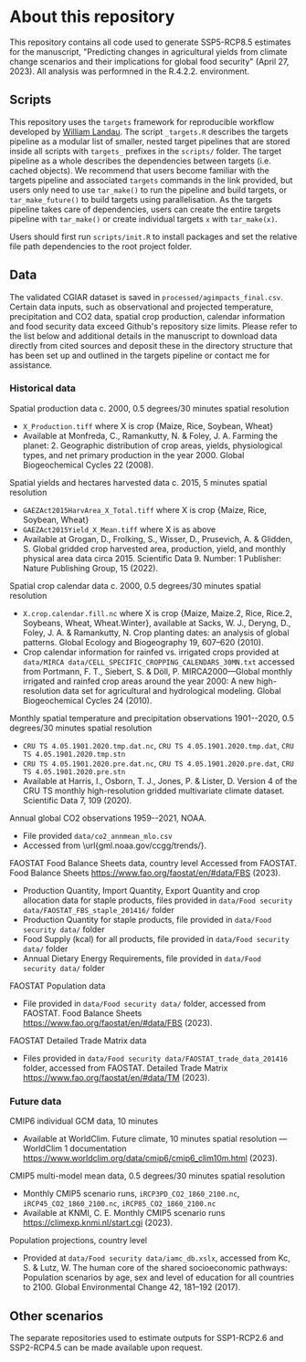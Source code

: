 # About this repository
This repository contains all code used to generate SSP5-RCP8.5 estimates for the manuscript, "Predicting changes in agricultural yields from climate change scenarios and their implications for global food security" (April 27, 2023). All analysis was performned in the R.4.2.2. environment.

## Scripts

This repository uses the `targets` framework for reproducible workflow developed by [William Landau](https://books.ropensci.org/targets/). The script `_targets.R` describes the targets pipeline as a modular list of smaller, nested target pipelines that are stored inside all scripts with `targets_` prefixes in the `scripts/` folder. The target pipeline as a whole describes the dependencies between targets (i.e. cached objects). 
We recommend that users become familiar with the targets pipeline and associated `targets` commands in the link provided, but users only need to use `tar_make()` to run the pipeline and build targets, or `tar_make_future()` to build targets using parallelisation. As the targets pipeline takes care of dependencies, users can create the entire targets pipeline with `tar_make()` or create individual targets `x` with `tar_make(x)`. 

Users should first run `scripts/init.R` to install packages and set the relative file path dependencies to the root project folder.

## Data
The validated CGIAR dataset is saved in `processed/agimpacts_final.csv`. Certain data inputs, such as observational and projected temperature, precipitation and CO2 data, spatial crop production, calendar information and food security data exceed Github's repository size limits. Please refer to the list below and additional details in the manuscript to download data directly from cited sources and deposit these in the directory structure that has been set up and outlined in the targets pipeline or contact me for assistance. 

### Historical data
Spatial production data c. 2000, 0.5 degrees/30 minutes spatial resolution
- `X_Production.tiff` where X is crop {Maize, Rice, Soybean, Wheat}
- Available at Monfreda, C., Ramankutty, N. & Foley, J. A. Farming the planet: 2. Geographic distribution of crop areas, yields, physiological types, and net primary production in the year 2000. Global Biogeochemical Cycles 22 (2008).

Spatial yields and hectares harvested data c. 2015, 5 minutes spatial resolution
- `GAEZAct2015HarvArea_X_Total.tiff` where X is crop {Maize, Rice, Soybean, Wheat}
- `GAEZAct2015Yield_X_Mean.tiff` where X is as above
- Available at Grogan, D., Frolking, S., Wisser, D., Prusevich, A. & Glidden, S. Global gridded crop harvested area, production, yield, and monthly physical area data circa 2015. Scientific Data 9. Number: 1 Publisher: Nature Publishing Group, 15 (2022).

Spatial crop calendar data c. 2000, 0.5 degrees/30 minutes spatial resolution
- `X.crop.calendar.fill.nc` where X is crop {Maize, Maize.2, Rice, Rice.2, Soybeans, Wheat, Wheat.Winter}, available at Sacks, W. J., Deryng, D., Foley, J. A. & Ramankutty, N. Crop planting dates: an analysis of global patterns. Global Ecology and Biogeography 19, 607–620 (2010).
- Crop calendar information for rainfed vs. irrigated crops provided at `data/MIRCA data/CELL_SPECIFIC_CROPPING_CALENDARS_30MN.txt` accessed from Portmann, F. T., Siebert, S. & Döll, P. MIRCA2000—Global monthly irrigated and rainfed crop areas around the year 2000: A new high-resolution data set for agricultural and hydrological modeling. Global Biogeochemical Cycles 24 (2010).

Monthly spatial temperature and precipitation observations 1901--2020, 0.5 degrees/30 minutes spatial resolution
- `CRU TS 4.05.1901.2020.tmp.dat.nc`, `CRU TS 4.05.1901.2020.tmp.dat`, `CRU TS 4.05.1901.2020.tmp.stn`
- `CRU TS 4.05.1901.2020.pre.dat.nc`, `CRU TS 4.05.1901.2020.pre.dat`, `CRU TS 4.05.1901.2020.pre.stn`
- Available at Harris, I., Osborn, T. J., Jones, P. & Lister, D. Version 4 of the CRU TS monthly high-resolution gridded multivariate climate dataset. Scientific Data 7, 109 (2020).

Annual global CO2 observations 1959--2021, NOAA. 
- File provided `data/co2_annmean_mlo.csv`
- Accessed from \url{gml.noaa.gov/ccgg/trends/}.

FAOSTAT Food Balance Sheets data, country level
Accessed from FAOSTAT. Food Balance Sheets https://www.fao.org/faostat/en/#data/FBS (2023).
- Production Quantity, Import Quantity, Export Quantity and crop allocation data for staple products, files provided in `data/Food security data/FAOSTAT_FBS_staple_201416/` folder
- Production Quantity for staple products, file provided in `data/Food security data/` folder
- Food Supply (kcal) for all products, file provided in `data/Food security data/` folder
- Annual Dietary Energy Requirements, file provided in `data/Food security data/` folder

FAOSTAT Population data
- File provided in `data/Food security data/` folder, accessed from FAOSTAT. Food Balance Sheets https://www.fao.org/faostat/en/#data/FBS (2023).

FAOSTAT Detailed Trade Matrix data 
- Files provided in `data/Food security data/FAOSTAT_trade_data_201416` folder, accessed from FAOSTAT. Detailed Trade Matrix https://www.fao.org/faostat/en/#data/TM (2023).

### Future data

CMIP6 individual GCM data, 10 minutes
- Available at WorldClim. Future climate, 10 minutes spatial resolution — WorldClim 1 documentation https://www.worldclim.org/data/cmip6/cmip6_clim10m.html (2023).

CMIP5 multi-model mean data, 0.5 degrees/30 minutes spatial resolution
- Monthly CMIP5 scenario runs, `iRCP3PD_CO2_1860_2100.nc`, `iRCP45_CO2_1860_2100.nc`, `iRCP85_CO2_1860_2100.nc`
- Available at KNMI, C. E. Monthly CMIP5 scenario runs https://climexp.knmi.nl/start.cgi (2023).

Population projections, country level
- Provided at `data/Food security data/iamc_db.xslx`, accessed from Kc, S. & Lutz, W. The human core of the shared socioeconomic pathways: Population scenarios by age, sex and level of education for all countries to 2100. Global Environmental Change 42, 181–192 (2017).


## Other scenarios
The separate repositories used to estimate outputs for SSP1-RCP2.6 and SSP2-RCP4.5 can be made available upon request. 